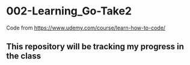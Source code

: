 # 002-Learning_Go-Take2
Code from https://www.udemy.com/course/learn-how-to-code/
## This repository will be tracking my progress in the class
